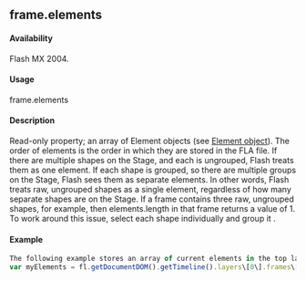 ## frame.elements

#### Availability

Flash MX 2004.

#### Usage

frame.elements

#### Description

Read-only property; an array of Element objects (see [Element object](#!AdobeDocs/developers-animatesdk-docs/test/Element_object/element_summary.md)). The order of elements is the order in which they are stored in the FLA file. If there are multiple shapes on the Stage, and each is ungrouped, Flash treats them as one element. If each shape is grouped, so there are multiple groups on the Stage, Flash sees them as separate elements. In other words, Flash treats raw, ungrouped shapes as a single element, regardless of how many separate shapes are on the Stage. If a frame contains three raw, ungrouped shapes, for example, then elements.length in that frame returns a value of 1. To work around this issue, select each shape individually and group it .

#### Example

```javascript
The following example stores an array of current elements in the top layer, first frame in the myElements variable:
var myElements = fl.getDocumentDOM().getTimeline().layers\[0\].frames\[0\].elements;

```